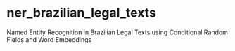 # ner_brazilian_legal_texts
Named Entity Recognition in Brazilian Legal Texts using Conditional Random Fields and Word Embeddings
